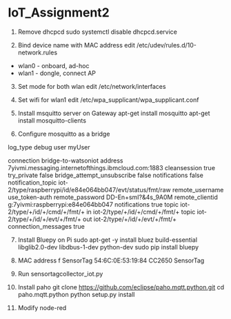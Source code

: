 # IoT_Assignment2

1. Remove dhcpcd
sudo systemctl disable dhcpcd.service

2. Bind device name with MAC address
edit /etc/udev/rules.d/10-network.rules
* wlan0 - onboard, ad-hoc
* wlan1 - dongle, connect AP

3. Set mode for both wlan
edit /etc/network/interfaces

4. Set wifi for wlan1
edit /etc/wpa_supplicant/wpa_supplicant.conf

5. Install msquitto server on Gateway
apt-get install mosquitto
apt-get install mosquitto-clients

6. Configure mosquitto as a bridge

log_type debug
user myUser

connection bridge-to-watsoniot
address 7yivmi.messaging.internetofthings.ibmcloud.com:1883
cleansession true
try_private false
bridge_attempt_unsubscribe false
notifications false
notification_topic iot-2/type/raspberrypi/id/e84e064bb047/evt/status/fmt/raw
remote_username use_token-auth
remote_password DD-En+smI?&4s_9A0M
remote_clientid g:7yivmi:raspberrypi:e84e064bb047
notifications true
topic iot-2/type/+/id/+/cmd/+/fmt/+ in  iot-2/type/+/id/+/cmd/+/fmt/+
topic iot-2/type/+/id/+/evt/+/fmt/+ out iot-2/type/+/id/+/evt/+/fmt/+
connection_messages true

7. Install Bluepy on Pi
sudo apt-get -y install bluez build-essential libglib2.0-dev libdbus-1-dev python-dev
sudo pip install bluepy

8. MAC address f SensorTag
54:6C:0E:53:19:84 CC2650 SensorTag

9. Run sensortagcollector_iot.py

10. Install paho
git clone https://github.com/eclipse/paho.mqtt.python.git
cd paho.mqtt.python
python setup.py install

11. Modify node-red

